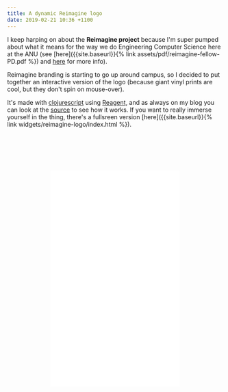 ```yaml
---
title: A dynamic Reimagine logo
date: 2019-02-21 10:36 +1100
---
```


I keep harping on about the **Reimagine project** because I'm super pumped
about what it means for the way we do Engineering Computer Science here at the
ANU (see [here]({{site.baseurl}}{% link assets/pdf/reimagine-fellow-PD.pdf %})
and [here](https://cecs.anu.edu.au/reimagine) for more info).

Reimagine branding is starting to go up around campus, so I decided to put
together an interactive version of the logo (because giant vinyl prints are
cool, but they don't spin on mouse-over).

It's made with [clojurescript](https://clojurescript.org) using
[Reagent](https://reagent-project.github.io), and as always on my blog you can
look at the
[source](https://github.com/benswift/benswift.github.io/blob/source/_cljs/reimagine_logo/src/reimagine_logo/core.cljs)
to see how it works. If you want to really immerse yourself in the thing,
there's a fullsreen version [here]({{site.baseurl}}{% link
widgets/reimagine-logo/index.html %}).

<div style="position:relative;padding-top:100%;margin:20%;">
  <iframe src="{{site.baseurl}}{% link widgets/reimagine-logo/index.html %}" frameborder="0"
    style="position:absolute;top:0;left:0;width:100%;height:100%;"></iframe>
</div>
